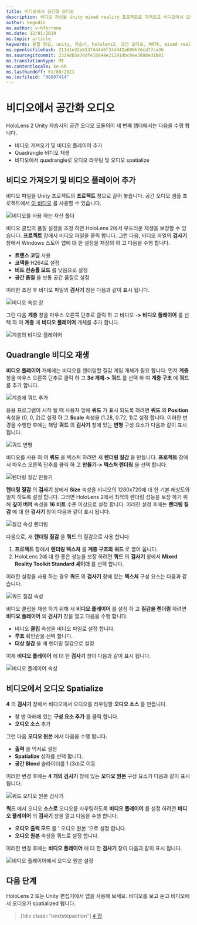 ```yaml
---
title: 비디오에서 공간화 오디오
description: 비디오 자산을 Unity mixed reality 프로젝트로 가져오고 비디오에서 오디오를 spatialize는 방법에 대해 알아봅니다.
author: kegodin
ms.author: v-hferrone
ms.date: 12/01/2019
ms.topic: article
keywords: 혼합 현실, unity, 자습서, hololens2, 공간 오디오, MRTK, mixed reality toolkit, UWP, Windows 10, HRTF, head 관련 전송 함수, 반향, Microsoft Spatializer, 비디오 가져오기, 비디오 플레이어
ms.openlocfilehash: 211d1e32a8137444d0f33d442a60067dcd77ca36
ms.sourcegitcommit: 2329db5a76dfe1b844e21291dbc8ee3888ed1b81
ms.translationtype: MT
ms.contentlocale: ko-KR
ms.lasthandoff: 01/08/2021
ms.locfileid: "98007414"
---
```

# <a name="spatializing-audio-from-a-video"></a>비디오에서 공간화 오디오

HoloLens 2 Unity 자습서의 공간 오디오 모듈의이 세 번째 챕터에서는 다음을 수행 합니다.
* 비디오 가져오기 및 비디오 플레이어 추가
* Quadrangle 비디오 재생
* 비디오에서 quadrangle로 오디오 라우팅 및 오디오 spatialize

## <a name="import-a-video-and-add-a-video-player"></a>비디오 가져오기 및 비디오 플레이어 추가

비디오 파일을 Unity 프로젝트의 **프로젝트** 창으로 끌어 놓습니다. 공간 오디오 샘플 프로젝트에서 [이 비디오](https://github.com/microsoft/spatialaudio-unity/blob/develop/Samples/MicrosoftSpatializerSample/Assets/Microsoft%20HoloLens%20-%20Spatial%20Sound-PTPvx7mDon4.mp4?raw=true) 를 사용할 수 있습니다.

![비디오를 사용 하는 자산 폴더](images/spatial-audio/assets-folder-with-video.png)

비디오 클립의 품질 설정을 조정 하면 HoloLens 2에서 부드러운 재생을 보장할 수 있습니다. **프로젝트** 창에서 비디오 파일을 클릭 합니다. 그런 다음, 비디오 파일의 **검사기** 창에서 Windows 스토어 앱에 대 한 설정을 재정의 하 고 다음을 수행 합니다.
* **트랜스 코딩** 사용
* **코덱을** H264로 설정
* **비트 전송률 모드** 를 낮음으로 설정
* **공간 품질** 을 보통 공간 품질로 설정

이러한 조정 후 비디오 파일의 **검사기** 창은 다음과 같이 표시 됩니다.

![비디오 속성 창](images/spatial-audio/video-property-pane.png)

그런 다음 **계층** 창을 마우스 오른쪽 단추로 클릭 하 고 비디오 **-> 비디오 플레이어** 를 선택 하 여 **계층** 에 **비디오 플레이어** 개체를 추가 합니다.

![계층의 비디오 플레이어](images/spatial-audio/video-player-in-hierarchy.png)

## <a name="play-video-onto-a-quadrangle"></a>Quadrangle 비디오 재생

**비디오 플레이어** 개체에는 비디오를 렌더링할 질감 게임 개체가 필요 합니다. 먼저 **계층** 창을 마우스 오른쪽 단추로 클릭 하 고 **3d 개체-> 쿼드** 를 선택 하 여 **계층 구조** 에 **쿼드** 를 추가 합니다.

![계층에 쿼드 추가](images/spatial-audio/add-quad-to-hierarchy.png)

응용 프로그램이 시작 될 때 사용자 앞에 **쿼드** 가 표시 되도록 하려면 **쿼드** 의 **Position** 속성을 (0, 0, 2)로 설정 하 고 **Scale** 속성을 (1.28, 0.72, 1)로 설정 합니다. 이러한 변경을 수행한 후에는 해당 **쿼드** 의 **검사기** 창에 있는 **변형** 구성 요소가 다음과 같이 표시 됩니다.

![쿼드 변형](images/spatial-audio/quad-transform.png)

비디오를 사용 하 여 **쿼드** 을 텍스처 하려면 새 **렌더링 질감** 을 만듭니다. **프로젝트** 창에서 마우스 오른쪽 단추를 클릭 하 고 **만들기-> 텍스처 렌더링** 을 선택 합니다.

![렌더링 질감 만들기](images/spatial-audio/create-render-texture.png)

**렌더링 질감** 의 **검사기** 창에서 **Size** 속성을 비디오의 1280x720에 대 한 기본 해상도와 일치 하도록 설정 합니다. 그러면 HoloLens 2에서 최적의 렌더링 성능을 보장 하기 위해 **깊이 버퍼** 속성을 **16 비트** 수준 이상으로 설정 합니다. 이러한 설정 후에는 **렌더링 질감** 에 대 한 **검사기** 창이 다음과 같이 표시 됩니다.

![질감 속성 렌더링](images/spatial-audio/render-texture-properties.png)

다음으로, 새 **렌더링 질감** 을 **쿼드** 의 질감으로 사용 합니다.
1. **프로젝트** 창에서 **렌더링 텍스처** 를 **계층 구조의** **쿼드** 로 끌어 옵니다.
2. HoloLens 2에 대 한 좋은 성능을 보장 하려면 **쿼드** 의 **검사기** 창에서 **Mixed Reality Toolkit Standard 셰이더** 를 선택 합니다.

이러한 설정을 사용 하는 경우 **쿼드** 의 **검사기** 창에 있는 **텍스처** 구성 요소는 다음과 같습니다.

![쿼드 질감 속성](images/spatial-audio/quad-texture-properties.png)

비디오 클립을 재생 하기 위해 새 **비디오 플레이어** 를 설정 하 고 **질감을 렌더링** 하려면 **비디오 플레이어** 의 **검사기** 창을 열고 다음을 수행 합니다.
* 비디오 **클립** 속성을 비디오 파일로 설정 합니다.
* **루프** 확인란을 선택 합니다.
* **대상 질감** 을 새 렌더링 질감으로 설정

이제 **비디오 플레이어** 에 대 한 **검사기** 창이 다음과 같이 표시 됩니다.

![비디오 플레이어 속성](images/spatial-audio/video-player-properties.png)

## <a name="spatialize-the-audio-from-the-video"></a>비디오에서 오디오 Spatialize

**4** 의 **검사기** 창에서 비디오에서 오디오를 라우팅할 **오디오 소스** 를 만듭니다.
* 창 맨 아래에 있는 **구성 요소 추가** 를 클릭 합니다.
* **오디오 소스** 추가

그런 다음 **오디오 원본** 에서 다음을 수행 합니다.
* **출력** 을 믹서로 설정
* **Spatialize** 상자를 선택 합니다.
* **공간 Blend** 슬라이더를 1 (3d)로 이동

이러한 변경 후에는 **4 개의** **검사기** 창에 있는 **오디오 원본** 구성 요소가 다음과 같이 표시 됩니다.

![쿼드 오디오 원본 검사기](images/spatial-audio/quad-audio-source-inspector.png)

**쿼드** 에서 오디오 **소스로** 오디오를 라우팅하도록 **비디오 플레이어** 를 설정 하려면 **비디오 플레이어** 의 **검사기** 창을 열고 다음을 수행 합니다.
* **오디오 출력 모드** 를 ' 오디오 원본 '으로 설정 합니다.
* **오디오 원본** 속성을 쿼드로 설정 합니다.

이러한 변경 후에는 **비디오 플레이어** 에 대 한 **검사기** 창이 다음과 같이 표시 됩니다.

![비디오 플레이어에서 오디오 원본 설정](images/spatial-audio/video-player-set-audio-source.png)

## <a name="next-steps"></a>다음 단계

HoloLens 2 또는 Unity 편집기에서 앱을 사용해 보세요. 비디오를 보고 듣고 비디오에서 오디오가 spatialized 됩니다.

> [!div class="nextstepaction"]
> [4 장](unity-spatial-audio-ch4.md) 


